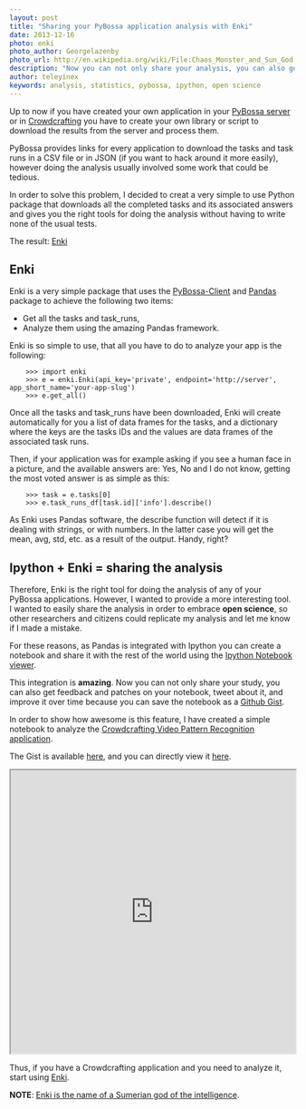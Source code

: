 ```yaml
---
layout: post
title: "Sharing your PyBossa application analysis with Enki"
date: 2013-12-16
photo: enki
photo_author: Georgelazenby
photo_url: http://en.wikipedia.org/wiki/File:Chaos_Monster_and_Sun_God.png
description: "Now you can not only share your analysis, you can also get feedback and patches on it as a iPython notebook, tweet about it, and improve it over time because you can save the notebook as a Github Gist."
author: teleyinex
keywords: analysis, statistics, pybossa, ipython, open science
---
```


Up to now if you have created your own application in your [PyBossa server](http://daniellombrana.es/pybossa.html) or
in [Crowdcrafting](http://crowdcrafting.org) you have to create your own library or script to download the results
from the server and process them.

PyBossa provides links for every application to download the tasks and task runs in a CSV file or in JSON (if you want
to hack around it more easily), however doing the analysis usually involved some work that could be tedious.

In order to solve this problem, I decided to creat a very simple to use Python package that downloads all the completed tasks
and its associated answers and gives you the right tools for doing the analysis without having to write none of the usual tests.

The result: [Enki](http://github.com/PyBossa/enki)


## Enki

Enki is a very simple package that uses the [PyBossa-Client](http://github.com/PyBossa/pybossa-client) and [Pandas](http://pandas.pydata.org/)
package to achieve the following two items:

* Get all the tasks and task_runs,
* Analyze them using the amazing Pandas framework.

Enki is so simple to use, that all you have to do to analyze your app is the following:

```
    >>> import enki
    >>> e = enki.Enki(api_key='private', endpoint='http://server', app_short_name='your-app-slug')
    >>> e.get_all()
```

Once all the tasks and task_runs have been downloaded, Enki will create automatically for you a list of data frames for the tasks,
and a dictionary where the keys are the tasks IDs and the values are data frames of the associated task runs.

Then, if your application was for example asking if you see a human face in a picture, and the available answers are: Yes, No and I do not know,
getting the most voted answer is as simple as this:

```
    >>> task = e.tasks[0]
    >>> e.task_runs_df[task.id]['info'].describe()
```

As Enki uses Pandas software, the describe function will detect if it is dealing with strings, or with numbers. In the latter case you
will get the mean, avg, std, etc. as a result of the output. Handy, right?

## Ipython + Enki = sharing the analysis 

Therefore, Enki is the right tool for doing the analysis of any of your PyBossa applications. However, I wanted to provide a more
interesting tool. I wanted to easily share the analysis in order to embrace **open science**, so other researchers and citizens could
replicate my analysis and let me know if I made a mistake.

For these reasons, as Pandas is integrated with Ipython you can create a notebook and share it with the rest of the world using
the [Ipython Notebook viewer](http://nbviewer.ipython.org).

This integration is **amazing**. Now you can not only share your study, you can also get feedback and patches on your notebook,
tweet about it, and improve it over time because you can save the notebook as a [Github Gist](https://gist.github.com/).

In order to show how awesome is this feature, I have created a simple notebook to analyze the [Crowdcrafting Video Pattern Recognition application](http://crowdcrafting.org/app/vimeo/).

The Gist is available [here](https://gist.github.com/teleyinex/7991086), and you can directly view it [here](http://nbviewer.ipython.org/gist/teleyinex/7991086).

<iframe class="hidden-phone" src="http://nbviewer.ipython.org/gist/teleyinex/7991086" style="width:100%; height:500px;">
</iframe>

Thus, if you have a Crowdcrafting application and you need to analyze it, start using [Enki](http://github.com/PyBossa/enki).

**NOTE**: [Enki is the name of a Sumerian god of the intelligence](http://en.wikipedia.org/wiki/Enki).
